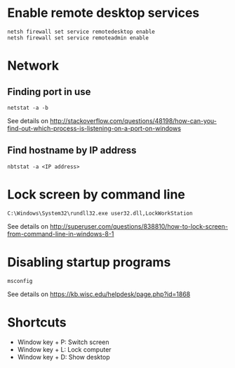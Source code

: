 # Enable remote desktop services

    netsh firewall set service remotedesktop enable
    netsh firewall set service remoteadmin enable

# Network

## Finding port in use

    netstat -a -b

See details on <http://stackoverflow.com/questions/48198/how-can-you-find-out-which-process-is-listening-on-a-port-on-windows> 

## Find hostname by IP address

    nbtstat -a <IP address>

# Lock screen by command line

    C:\Windows\System32\rundll32.exe user32.dll,LockWorkStation

See details on <http://superuser.com/questions/838810/how-to-lock-screen-from-command-line-in-windows-8-1>

# Disabling startup programs

    msconfig

See details on <https://kb.wisc.edu/helpdesk/page.php?id=1868>

# Shortcuts

* Window key + P: Switch screen
* Window key + L: Lock computer
* Window key + D: Show desktop
